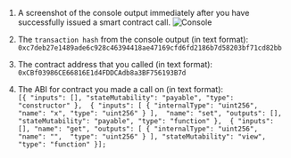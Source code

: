 1. A screenshot of the console output immediately after you have successfully issued a smart contract call.
![Console](https://github.com/PostMan56/Nervos-BTS-Gitcoin/blob/main/Nervos-03/Smart-Contract-Call.jpg)

2. The ```transaction hash``` from the console output (in text format): ```0xc7deb27e1489ade6c928c46394418ae47169cfd6fd2186b7d58203bf71cd82bb```
3. The contract address that you called (in text format): ```0xCBf03986CE66816E1d4FDDCAdb8a3BF756193B7d```
4. The ABI for contract you made a call on (in text format): <br/>```[{ "inputs": [], "stateMutability": "payable", "type": "constructor" }, 
{ "inputs": [ { "internalType": "uint256", "name": "x", "type": "uint256" } ], 
"name": "set", "outputs": [], "stateMutability": "payable", "type": "function" }, 
{ "inputs": [], "name": "get", "outputs": [ { "internalType": "uint256", "name": "", 
"type": "uint256" } ], "stateMutability": "view", "type": "function" }];```
